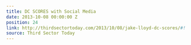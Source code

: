 ```yaml
---
title: DC SCORES with Social Media
date: 2013-10-08 00:00:00 Z
position: 24
link: http://thirdsectortoday.com/2013/10/08/jake-lloyd-dc-scores/#!
source: Third Sector Today
---
```



